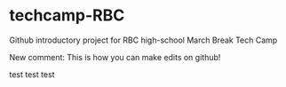 # techcamp-RBC
Github introductory project for RBC high-school March Break Tech Camp 

New comment: This is how you can make edits on github! 

test test test 
